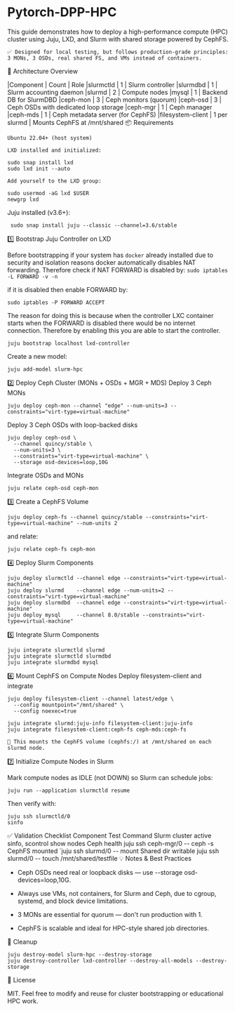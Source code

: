 # Pytorch-DPP-HPC
This guide demonstrates how to deploy a high-performance compute (HPC) cluster using Juju, LXD, and Slurm with shared storage powered by CephFS.

    ✅ Designed for local testing, but follows production-grade principles: 3 MONs, 3 OSDs, real shared FS, and VMs instead of containers.

🧱 Architecture Overview

|Component	| Count |	Role
|slurmctld	| 1 |	Slurm controller
|slurmdbd	| 1 |	Slurm accounting daemon
|slurmd	| 2 |	Compute nodes
|mysql	| 1 |	Backend DB for SlurmDBD
|ceph-mon |	3 |	Ceph monitors (quorum)
|ceph-osd |	3 |	Ceph OSDs with dedicated loop storage
|ceph-mgr |	1 |	Ceph manager
|ceph-mds |	1 |	Ceph metadata server (for CephFS)
|filesystem-client |	1 per slurmd |	Mounts CephFS at /mnt/shared
📦 Requirements

    Ubuntu 22.04+ (host system)

    LXD installed and initialized:
```
sudo snap install lxd
sudo lxd init --auto

Add yourself to the LXD group:

sudo usermod -aG lxd $USER
newgrp lxd
```
Juju installed (v3.6+):

   ` sudo snap install juju --classic --channel=3.6/stable`

1️⃣ Bootstrap Juju Controller on LXD

Before bootstrapping if your system has `docker` already installed due to security and isolation reasons docker automatically disables NAT forwarding. Therefore check if NAT FORWARD is disabled by:
`sudo iptables -L FORWARD -v -n`

if it is disabled then enable FORWARD by:

`sudo iptables -P FORWARD ACCEPT`

The reason for doing this is because when the controller LXC container starts when the FORWARD is disabled there would be no internet connection. Therefore by enabling this you are able to start the controller.

`juju bootstrap localhost lxd-controller`

Create a new model:

`juju add-model slurm-hpc`

2️⃣ Deploy Ceph Cluster (MONs + OSDs + MGR + MDS)
Deploy 3 Ceph MONs

`juju deploy ceph-mon --channel "edge" --num-units=3 --constraints="virt-type=virtual-machine"`

Deploy 3 Ceph OSDs with loop-backed disks

```
juju deploy ceph-osd \
  --channel quincy/stable \
  --num-units=3 \
  --constraints="virt-type=virtual-machine" \
  --storage osd-devices=loop,10G
```

Integrate OSDs and MONs

`juju relate ceph-osd ceph-mon`

3️⃣ Create a CephFS Volume

`juju deploy ceph-fs --channel quincy/stable --constraints="virt-type=virtual-machine" --num-units 2`

and relate:

`juju relate ceph-fs ceph-mon`


4️⃣ Deploy Slurm Components
```
juju deploy slurmctld --channel edge --constraints="virt-type=virtual-machine"
juju deploy slurmd    --channel edge --num-units=2 --constraints="virt-type=virtual-machine"
juju deploy slurmdbd  --channel edge --constraints="virt-type=virtual-machine"
juju deploy mysql     --channel 8.0/stable --constraints="virt-type=virtual-machine"
```
5️⃣ Integrate Slurm Components
```
juju integrate slurmctld slurmd
juju integrate slurmctld slurmdbd
juju integrate slurmdbd mysql
```
6️⃣ Mount CephFS on Compute Nodes
Deploy filesystem-client and integrate
```
juju deploy filesystem-client --channel latest/edge \
  --config mountpoint="/mnt/shared" \
  --config noexec=true

juju integrate slurmd:juju-info filesystem-client:juju-info
juju integrate filesystem-client:ceph-fs ceph-mds:ceph-fs
```

    🔁 This mounts the CephFS volume (cephfs:/) at /mnt/shared on each slurmd node.

7️⃣ Initialize Compute Nodes in Slurm

Mark compute nodes as IDLE (not DOWN) so Slurm can schedule jobs:
```
juju run --application slurmctld resume
```
Then verify with:
```
juju ssh slurmctld/0
sinfo
```

✅ Validation Checklist
Component	Test Command
Slurm cluster active	sinfo, scontrol show nodes
Ceph health	juju ssh ceph-mgr/0 -- ceph -s
CephFS mounted	`juju ssh slurmd/0 -- mount
Shared dir writable	juju ssh slurmd/0 -- touch /mnt/shared/testfile
💡 Notes & Best Practices

   - Ceph OSDs need real or loopback disks — use --storage osd-devices=loop,10G.

   - Always use VMs, not containers, for Slurm and Ceph, due to cgroup, systemd, and block device limitations.

   - 3 MONs are essential for quorum — don't run production with 1.

   - CephFS is scalable and ideal for HPC-style shared job directories.

🧼 Cleanup
```
juju destroy-model slurm-hpc --destroy-storage
juju destroy-controller lxd-controller --destroy-all-models --destroy-storage
```
📁 License

MIT. Feel free to modify and reuse for cluster bootstrapping or educational HPC work.
